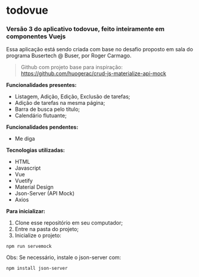 # todovue

### Versão 3 do aplicativo todovue, feito inteiramente em componentes Vuejs

Essa aplicação está sendo criada com base no desafio proposto em sala do programa Busertech @ Buser, por Roger Carmago.
>
> Github com projeto base para inspiração:
https://github.com/huogerac/crud-js-materialize-api-mock


__Funcionalidades presentes:__
- Listagem, Adição, Edição, Exclusão de tarefas;
- Adição de tarefas na mesma página;
- Barra de busca pelo título;
- Calendário flutuante;


__Funcionalidades pendentes:__
- Me diga

__Tecnologias utilizadas:__
- HTML
- Javascript
- Vue
- Vuetify
- Material Design
- Json-Server (API Mock)
- Axios

__Para inicializar:__
1. Clone esse repositório em seu computador;
1. Entre na pasta do projeto;
1. Inicialize o projeto:
```
npm run servemock  
```
Obs: Se necessário, instale o json-server com:
```
npm install json-server
```
